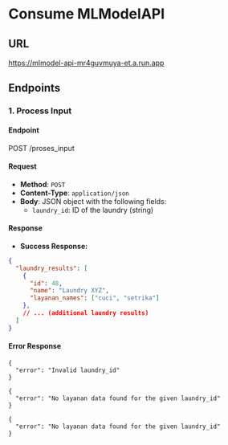 # Consume MLModelAPI

## URL
https://mlmodel-api-mr4guvmuya-et.a.run.app

## Endpoints

### 1. Process Input

#### Endpoint

POST /proses_input


#### Request

- **Method**: `POST`
- **Content-Type**: `application/json`
- **Body**: JSON object with the following fields:
  - `laundry_id`: ID of the laundry (string)

#### Response

- **Success Response:**

```json
{
  "laundry_results": [
    {
      "id": 48,
      "name": "Laundry XYZ",
      "layanan_names": ["cuci", "setrika"]
    },
    // ... (additional laundry results)
  ]
}
```
#### Error Response
```
{
  "error": "Invalid laundry_id"
}

{
  "error": "No layanan data found for the given laundry_id"
}

{
  "error": "No layanan data found for the given laundry_id"
}

